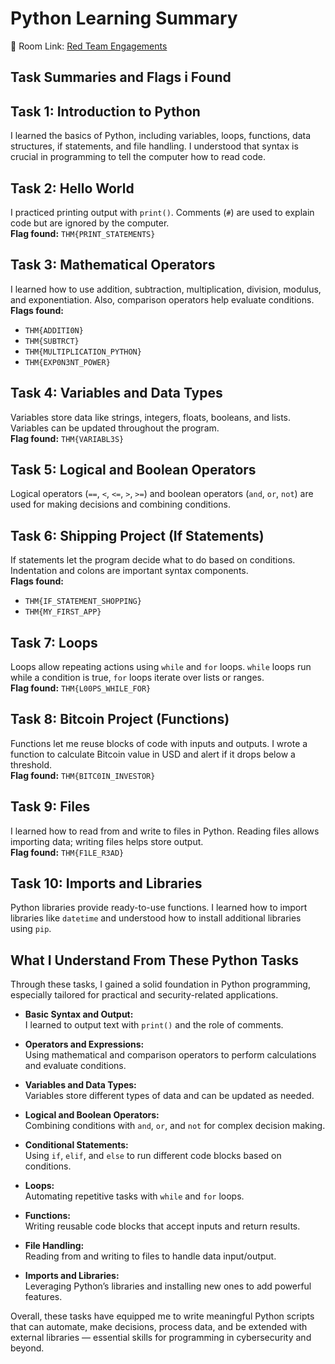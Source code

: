 # Python Learning Summary

🔗 Room Link: [Red Team Engagements](https://tryhackme.com/room/pythonbasics)

## Task Summaries and Flags i Found

## Task 1: Introduction to Python  
I learned the basics of Python, including variables, loops, functions, data structures, if statements, and file handling. I understood that syntax is crucial in programming to tell the computer how to read code.



## Task 2: Hello World  
I practiced printing output with `print()`. Comments (`#`) are used to explain code but are ignored by the computer.  
**Flag found:** `THM{PRINT_STATEMENTS}`



## Task 3: Mathematical Operators  
I learned how to use addition, subtraction, multiplication, division, modulus, and exponentiation. Also, comparison operators help evaluate conditions.  
**Flags found:**  
- `THM{ADDITI0N}`  
- `THM{SUBTRCT}`  
- `THM{MULTIPLICATION_PYTHON}`  
- `THM{EXP0N3NT_POWER}`


## Task 4: Variables and Data Types  
Variables store data like strings, integers, floats, booleans, and lists. Variables can be updated throughout the program.  
**Flag found:** `THM{VARIABL3S}`



## Task 5: Logical and Boolean Operators  
Logical operators (`==`, `<`, `<=`, `>`, `>=`) and boolean operators (`and`, `or`, `not`) are used for making decisions and combining conditions.



## Task 6: Shipping Project (If Statements)  
If statements let the program decide what to do based on conditions. Indentation and colons are important syntax components.  
**Flags found:**  
- `THM{IF_STATEMENT_SHOPPING}`  
- `THM{MY_FIRST_APP}`



## Task 7: Loops  
Loops allow repeating actions using `while` and `for` loops. `while` loops run while a condition is true, `for` loops iterate over lists or ranges.  
**Flag found:** `THM{L00PS_WHILE_FOR}`


## Task 8: Bitcoin Project (Functions)  
Functions let me reuse blocks of code with inputs and outputs. I wrote a function to calculate Bitcoin value in USD and alert if it drops below a threshold.  
**Flag found:** `THM{BITC0IN_INVESTOR}`



## Task 9: Files  
I learned how to read from and write to files in Python. Reading files allows importing data; writing files helps store output.  
**Flag found:** `THM{F1LE_R3AD}`



## Task 10: Imports and Libraries  
Python libraries provide ready-to-use functions. I learned how to import libraries like `datetime` and understood how to install additional libraries using `pip`.



## What I Understand From These Python Tasks

Through these tasks, I gained a solid foundation in Python programming, especially tailored for practical and security-related applications.

- **Basic Syntax and Output:**  
  I learned to output text with `print()` and the role of comments.

- **Operators and Expressions:**  
  Using mathematical and comparison operators to perform calculations and evaluate conditions.

- **Variables and Data Types:**  
  Variables store different types of data and can be updated as needed.

- **Logical and Boolean Operators:**  
  Combining conditions with `and`, `or`, and `not` for complex decision making.

- **Conditional Statements:**  
  Using `if`, `elif`, and `else` to run different code blocks based on conditions.

- **Loops:**  
  Automating repetitive tasks with `while` and `for` loops.

- **Functions:**  
  Writing reusable code blocks that accept inputs and return results.

- **File Handling:**  
  Reading from and writing to files to handle data input/output.

- **Imports and Libraries:**  
  Leveraging Python’s libraries and installing new ones to add powerful features.


Overall, these tasks have equipped me to write meaningful Python scripts that can automate, make decisions, process data, and be extended with external libraries — essential skills for programming in cybersecurity and beyond.


